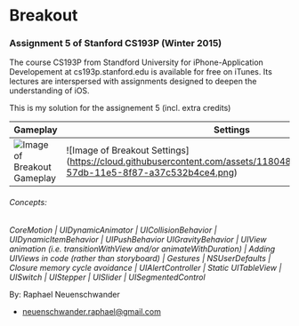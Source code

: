 # Breakout
### Assignment 5 of Stanford CS193P (Winter 2015)
The course CS193P from Standford University for iPhone-Application Developement at cs193p.stanford.edu is available for free on iTunes. Its lectures are interspersed with assignments designed to deepen the understanding of iOS.

This is my solution for the assignement 5 (incl. extra credits)

Gameplay | Settings
------------ | -------------
![Image of Breakout Gameplay](https://cloud.githubusercontent.com/assets/11804885/9791446/62dca6a0-57db-11e5-999c-f8500f3e9cc5.png) | ![Image of Breakout Settings] (https://cloud.githubusercontent.com/assets/11804885/9791462/74cbe0f6-57db-11e5-8f87-a37c532b4ce4.png)
###### Concepts:
*CoreMotion | UIDynamicAnimator | UICollisionBehavior | UIDynamicItemBehavior | UIPushBehavior
UIGravityBehavior | UIView animation (i.e. transitionWithView and/or animateWithDuration) |
Adding UIViews in code (rather than storyboard) | Gestures | NSUserDefaults |
Closure memory cycle avoidance | UIAlertController | Static UITableView | UISwitch |
UIStepper | UISlider | UISegmentedControl*

By: Raphael Neuenschwander
- neuenschwander.raphael@gmail.com
